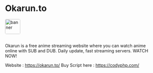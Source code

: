 # Okarun.to
<img style="object-fit: contain; border-radius: 4px; margin-bottom: 16px" src="https://okarun.to/assets/img/logo.png?v=1.1" alt="banner" height="50">

Okarun is a free anime streaming website where you can watch anime online with SUB and DUB. Daily update, fast streaming servers. WATCH NOW!

Website : https://okarun.to/
Buy Script here : https://codyphp.com/


